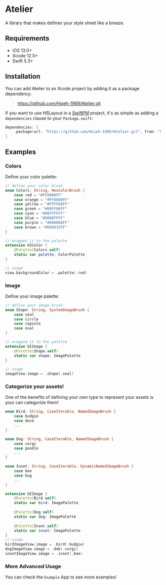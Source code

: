 # Atelier

A library that makes defines your style sheet like a breeze.

## Requirements

- iOS 13.0+
- Xcode 12.0+
- Swift 5.3+

## Installation

You can add Atelier to an Xcode project by adding it as a package dependency.

> https://github.com/Hsieh-1989/Atelier.git

If you want to use HSLayout in a [SwiftPM](https://swift.org/package-manager/) project, it's as simple as adding a `dependencies` clause to your `Package.swift`:

```swift
dependencies: [
    .package(url: "https://github.com/Hsieh-1989/Atelier.git", from: "0.1.0")
]
```

## Examples

### Colors

Define your color palette:

```swift
// define your color brush
enum Colors: String, HexColorBrush {
    case red = "#FF0000FF"
    case orange = "#FF8000FF"
    case yellow = "#FFFF00FF"
    case green = "#00FF00FF"
    case cyan = "#00FFFFFF"
    case blue = "#0000FFFF"
    case purple = "#800080FF"
    case brown = "#996633FF"
}

// wrapped it to the palette
extension UIColor {
    @Palette(Colors.self)
    static var palette: ColorPalette
}

// usage
view.backgroundColor = .palette(.red)
```

### Image

Define your image palette:

```swift
// define your image brush
enum Shape: String, SystemImageBrush {
    case seal
    case circle
    case capsule
    case oval
}

// wrapped it to the palette
extension UIImage {
    @Palette(Shape.self)
    static var shape: ImagePalette
}

// usage
imageView.image = .shape(.seal)
```

### Categorize your assets!

One of the benefits of defining your own type to represent your assets is your can categorize them!

```swift
enum Bird: String, CaseIterable, NamedImageBrush {
    case budgie
    case dove
    ...
}

enum Dog: String, CaseIterable, NamedImageBrush {
    case corgi
    case poodle
    ...
}

enum Inset: String, CaseIterable, DynamicNamedImageBrush {
    case bee
    case bug
    ...
}

extension UIImage {
    @Palette(Bird.self)
    static var bird: ImagePalette
    
    @Palette(Dog.self)
    static var dog: ImagePalette
    
    @Palette(Inset.self)
    static var inset: ImagePalette
}
// usage
birdImageView.image = .bird(.budgie)
dogImageView.image = .dob(.corgi)
insetImageView.image = .inset(.bee)
```

### More Advanced Usage
You can check the `Example` App to see more examples!